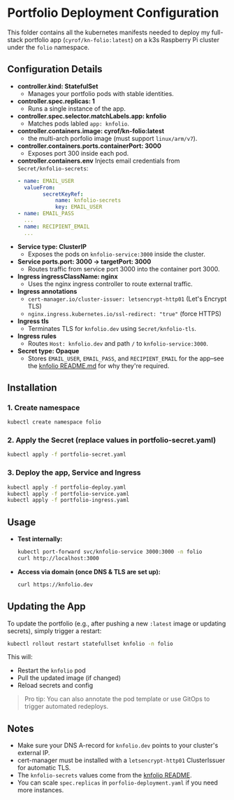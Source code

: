 # Portfolio Deployment Configuration
This folder contains all the kubernetes manifests needed to deploy my full-stack portfolio app (`cyrof/kn-folio:latest`) on a k3s Raspberry Pi cluster under the `folio` namespace.

## Configuration Details 
- **controller.kind: StatefulSet**
    - Manages your portfolio pods with stable identities.
- **controller.spec.replicas: 1**
    - Runs a single instance of the app.
- **controller.spec.selector.matchLabels.app: knfolio**
    - Matches pods labled `app: knfolio`.
- **controller.containers.image: cyrof/kn-folio:latest**
    - the multi-arch porfolio image (must support `linux/arm/v7`).
- **controller.containers.ports.containerPort: 3000**
    - Exposes port 300 inside each pod.
- **controller.containers.env**
    Injects email credentials from `Secret/knfolio-secrets`:
    ```yaml
    - name: EMAIL_USER
      valueFrom:
            secretKeyRef:
                name: knfolio-secrets
                key: EMAIL_USER
    - name: EMAIL_PASS
      ...
    - name: RECIPIENT_EMAIL
      ...
    ```
- **Service type: ClusterIP**
    - Exposes the pods on `knfolio-service:3000` inside the cluster.
- **Service ports.port: 3000 -> targetPort: 3000**
    - Routes traffic from service port 3000 into the container port 3000.
- **Ingress ingressClassName: nginx**
    - Uses the nginx ingress controller to route external traffic.
- **Ingress annotations**
    - `cert-manager.io/cluster-issuer: letsencrypt-http01` (Let's Encrypt TLS)
    - `nginx.ingress.kubernetes.io/ssl-redirect: "true"` (force HTTPS)
- **Ingress tls**
    - Terminates TLS for `knfolio.dev` using `Secret/knfolio-tls`.
- **Ingress rules**
    - Routes `Host: knfolio.dev` and path `/` to `knfolio-service:3000`.
- **Secret type: Opaque**
    - Stores `EMAIL_USER`, `EMAIL_PASS`, and `RECIPIENT_EMAIL` for the app&ndash;see the [knfolio README.md](https://github.com/Cyrof/kn-folio) for why they're required.

## Installation
### 1. Create namespace
```bash
kubectl create namespace folio
```

### 2. Apply the Secret (replace values in portfolio-secret.yaml)
```bash
kubectl apply -f portfolio-secret.yaml
```

### 3. Deploy the app, Service and Ingress
```bash
kubectl apply -f portfolio-deploy.yaml
kubectl apply -f portfolio-service.yaml
kubectl apply -f portfolio-ingress.yaml
```

## Usage
- **Test internally:**
    ```bash
    kubectl port-forward svc/knfolio-service 3000:3000 -n folio
    curl http://localhost:3000
    ```
- **Access via domain (once DNS & TLS are set up):**
    ```bash
    curl https://knfolio.dev
    ```

## Updating the App
To update the portfolio (e.g., after pushing a new `:latest` image or updating secrets), simply trigger a restart:
```bash 
kubectl rollout restart statefullset knfolio -n folio
```
This will:
- Restart the `knfolio` pod
- Pull the updated image (if changed)
- Reload secrets and config
> Pro tip: You can also annotate the pod template or use GitOps to trigger automated redeploys.

## Notes
- Make sure your DNS A-record for `knfolio.dev` points to your cluster's external IP.
- cert-manager must be installed with a `letsencrypt-http01` ClusterIssuer for automatic TLS.
- The `knfolio-secrets` values come from the [knfolio README](https://github.com/Cyrof/kn-folio).
- You can scale `spec.replicas` in `porfolio-deployment.yaml` if you need more instances.

